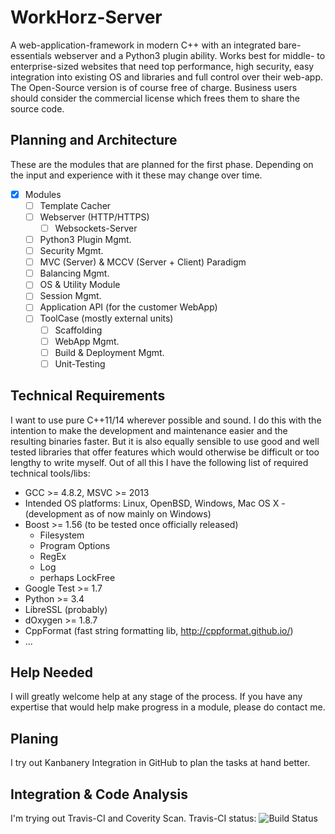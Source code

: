 # WorkHorz-Server

A web-application-framework in modern C++ with an integrated bare-essentials webserver and a Python3 plugin ability. Works best for middle- to enterprise-sized websites that need top performance, high security, easy integration into existing OS and libraries and full control over their web-app. The Open-Source version is of course free of charge. Business users should consider the commercial license which frees them to share the source code.

## Planning and Architecture
These are the modules that are planned for the first phase. Depending on the input and experience with it these may change over time.
- [x] Modules
  - [ ] Template Cacher
  - [ ] Webserver (HTTP/HTTPS)
    - [ ] Websockets-Server
  - [ ] Python3 Plugin Mgmt.
  - [ ] Security Mgmt.
  - [ ] MVC (Server) & MCCV (Server + Client) Paradigm
  - [ ] Balancing Mgmt.
  - [ ] OS & Utility Module
  - [ ] Session Mgmt.
  - [ ] Application API (for the customer WebApp)
  - [ ] ToolCase (mostly external units)
    - [ ] Scaffolding
    - [ ] WebApp Mgmt.
    - [ ] Build & Deployment Mgmt.
    - [ ] Unit-Testing

## Technical Requirements
I want to use pure C++11/14 wherever possible and sound. I do this with the intention to make the development and maintenance easier and the resulting binaries faster. But it is also equally sensible to use good and well tested libraries that offer features which would otherwise be difficult or too lengthy to write myself. Out of all this I have the following list of required technical tools/libs:
* GCC >= 4.8.2, MSVC >= 2013
* Intended OS platforms: Linux, OpenBSD, Windows, Mac OS X - (development as of now mainly on Windows)
* Boost >= 1.56 (to be tested once officially released)
  * Filesystem
  * Program Options
  * RegEx
  * Log
  * perhaps LockFree
* Google Test >= 1.7
* Python >= 3.4
* LibreSSL (probably)
* dOxygen >= 1.8.7
* CppFormat (fast string formatting lib, http://cppformat.github.io/)
* ...

## Help Needed
I will greatly welcome help at any stage of the process. If you have any expertise that would help make progress in a module, please do contact me.

## Planing
I try out Kanbanery Integration in GitHub to plan the tasks at hand better.

## Integration & Code Analysis
I'm trying out Travis-CI and Coverity Scan.
Travis-CI status: ![Build Status](https://travis-ci.org/RedSilkSoftware/workhorz-server.svg?branch=master)
